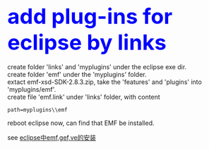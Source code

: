 <h2><font size="16" color="blue">add plug-ins for eclipse by links</font></h2>

create folder 'links' and 'myplugins' under the eclipse exe dir.    
create folder 'emf' under the 'myplugins' folder.    
extact emf-xsd-SDK-2.8.3.zip, take the 'features' and 'plugins' into 'myplugins/emf'.    
create file 'emf.link' under 'links' folder, with content

	path=myplugins\\emf

reboot eclipse now, can find that EMF be installed.    

see [eclipse中emf,gef,ve的安装]    


[eclipse中emf,gef,ve的安装]: http://macleo.iteye.com/blog/1054462	     
